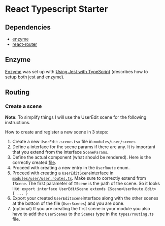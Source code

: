 # React Typescript Starter

## Dependencies
* [enzyme](https://airbnb.io/enzyme/)
* [react-router](https://github.com/ReactTraining/react-router)

## Enzyme
[Enzyme](https://airbnb.io/enzyme/) was set up with [Using Jest with TypeScript](https://basarat.gitbooks.io/typescript/docs/testing/jest.html) (describes how to setup both jest and enzyme).

## Routing

### Create a scene
**Note:** To simplify things I will use the UserEdit scene for the following instructions.

How to create and register a new scene in 3 steps:
1. Create a new `UserEdit.scene.tsx` file in `modules/user/scenes`
2. Define a interface for the scene params if there are any. It is important that you extend from the interface `SceneParams`.
3. Define the actual component (what should be rendered). Here is the correctly created [file](https://github.com/npeham/react-typescript-starter/blob/react-router/src/modules/user/scenes/UserEdit.scene.tsx).
4. Proceed with creating a new entry in the `UserRoute` enum.
5. Proceed with creating a `UserEditScene`interface in [`modules/user/user.routes.ts`](https://github.com/npeham/react-typescript-starter/blob/react-router/src/modules/user/scenes/UserEdit.scene.tsx). Make sure to correctly extend from `IScene`. The first parameter of `IScene` is the path of the scene. So it looks like: `export interface UserEditScene extends IScene<UserRoute.Edit> { ... }` 
6. Export your created `UserEditScene`interface along with the other scenes at the bottom of the file (`UserScenes`) and you are done.
7. (optional) If you are creating the first scene in your module you also have to add the `UserScenes` to the `Scenes` type in the `types/routing.ts` file.
